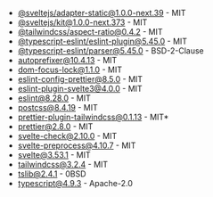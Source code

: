 - [@sveltejs/adapter-static@1.0.0-next.39](https://github.com/sveltejs/kit) - MIT
- [@sveltejs/kit@1.0.0-next.373](https://github.com/sveltejs/kit) - MIT
- [@tailwindcss/aspect-ratio@0.4.2](https://github.com/tailwindlabs/tailwindcss-aspect-ratio) - MIT
- [@typescript-eslint/eslint-plugin@5.45.0](https://github.com/typescript-eslint/typescript-eslint) - MIT
- [@typescript-eslint/parser@5.45.0](https://github.com/typescript-eslint/typescript-eslint) - BSD-2-Clause
- [autoprefixer@10.4.13](https://github.com/postcss/autoprefixer) - MIT
- [dom-focus-lock@1.1.0](https://github.com/theKashey/dom-focus-lock) - MIT
- [eslint-config-prettier@8.5.0](https://github.com/prettier/eslint-config-prettier) - MIT
- [eslint-plugin-svelte3@4.0.0](https://github.com/sveltejs/eslint-plugin-svelte3) - MIT
- [eslint@8.28.0](https://github.com/eslint/eslint) - MIT
- [postcss@8.4.19](https://github.com/postcss/postcss) - MIT
- [prettier-plugin-tailwindcss@0.1.13](https://github.com/tailwindlabs/prettier-plugin-tailwindcss) - MIT\*
- [prettier@2.8.0](https://github.com/prettier/prettier) - MIT
- [svelte-check@2.10.0](https://github.com/sveltejs/language-tools) - MIT
- [svelte-preprocess@4.10.7](https://github.com/sveltejs/svelte-preprocess) - MIT
- [svelte@3.53.1](https://github.com/sveltejs/svelte) - MIT
- [tailwindcss@3.2.4](https://github.com/tailwindlabs/tailwindcss) - MIT
- [tslib@2.4.1](https://github.com/Microsoft/tslib) - 0BSD
- [typescript@4.9.3](https://github.com/Microsoft/TypeScript) - Apache-2.0
